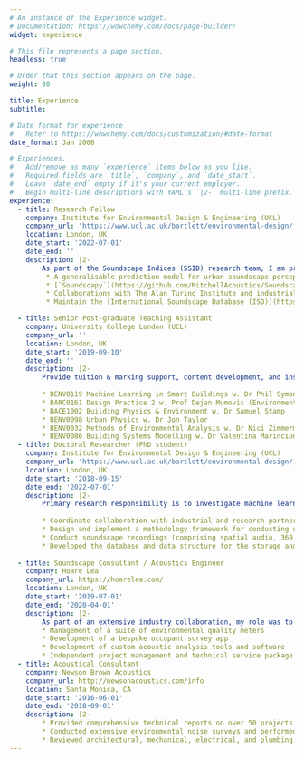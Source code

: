```yaml
---
# An instance of the Experience widget.
# Documentation: https://wowchemy.com/docs/page-builder/
widget: experience

# This file represents a page section.
headless: true

# Order that this section appears on the page.
weight: 80

title: Experience
subtitle:

# Date format for experience
#   Refer to https://wowchemy.com/docs/customization/#date-format
date_format: Jan 2006

# Experiences.
#   Add/remove as many `experience` items below as you like.
#   Required fields are `title`, `company`, and `date_start`.
#   Leave `date_end` empty if it's your current employer.
#   Begin multi-line descriptions with YAML's `|2-` multi-line prefix.
experience:
  - title: Research Fellow
    company: Institute for Environmental Design & Engineering (UCL)
    company_url: 'https://www.ucl.ac.uk/bartlett/environmental-design/'
    location: London, UK
    date_start: '2022-07-01'
    date_end: ''
    description: |2-
        As part of the Soundscape Indices (SSID) research team, I am primarily responsible for the development of machine learning models, data management and publication, and industry collaborations. My projects and appointments include:
         * A generalisable prediction model for urban soundscape perception
         * [`Soundscapy`](https://github.com/MitchellAcoustics/Soundscapy) an open-source Python package for soundscape data analysis and visualisation
         * Collaborations with The Alan Turing Institute and industrial partners
         * Maintain the [International Soundscape Database (ISD)](https://www.zenodo.org/record/6331810), the Soundscape Attributes Translation Database, and the DeLTA Database

  - title: Senior Post-graduate Teaching Assistant
    company: University College London (UCL)
    company_url: ''
    location: London, UK
    date_start: '2019-09-10'
    date_end: ''
    description: |2-
        Provide tuition & marking support, content development, and instruct students for the following courses:
              
        * BENV0119 Machine Learning in Smart Buildings w. Dr Phil Symonds (syllabus development, lecture and tutorial writing, ML and Python support)
        * BARC0161 Design Practice 2 w. Prof Dejan Mumovic (Environmental Tutor in HVAC acoustics, lecture and tutorial writing, building design guidance)
        * BACE1002 Building Physics & Environment w. Dr Samuel Stamp
        * BENV0098 Urban Physics w. Dr Jon Taylor
        * BENV0032 Methods of Environmental Analysis w. Dr Nici Zimmermann (statistics tutorials)
        * BENV0086 Building Systems Modelling w. Dr Valentina Marincioni (general Python programming support)
  - title: Doctoral Researcher (PhD student)
    company: Institute for Environmental Design & Engineering (UCL)
    company_url: 'https://www.ucl.ac.uk/bartlett/environmental-design/'
    location: London, UK
    date_start: '2018-09-15'
    date_end: '2022-07-01'
    description: |2-
        Primary research responsibility is to investigate machine learning and regression modelling of soundscapes based on acoustical and non-acoustical factors. As a team member on the SSID project group, practical responsibilities include:
        
        * Coordinate collaboration with industrial and research partners to promote the implementation of Soundscape in practice
        * Design and implement a methodology framework for conducting soundscape assessments for use in research across the world
        * Conduct soundscape recordings (comprising spatial audio, 360 degree video, sound level meter measurements, and in-depth questionnaires) at 40+ locations around the UK, US and Europe
        * Developed the database and data structure for the storage and publication of a large-scale soundscape recording database.
        
  - title: Soundscape Consultant / Acoustics Engineer
    company: Hoare Lea
    company_url: https://hoarelea.com/
    location: London, UK
    date_start: '2019-07-01'
    date_end: '2020-04-01'
    description: |2-
        As part of an extensive industry collaboration, my role was to provide leading edge insights from modern research on soundscapes and sound perception to better inform the design of the built environment. I also lead the development of a unique and innovative method for assessing the sound experience of building occupants and worked toward designing a comprehensive soundscape rating metric. This project required:
        * Management of a suite of environmental quality meters
        * Development of a bespoke occupant survey app
        * Development of custom acoustic analysis tools and software
        * Independent project management and technical service package development
  - title: Acoustical Consultant
    company: Newson Brown Acoustics
    company_url: http://newsonacoustics.com/info
    location: Santa Monica, CA
    date_start: '2016-06-01'
    date_end: '2018-09-01'
    description: |2-
        * Provided comprehensive technical reports on over 50 projects to architects, engineers, and contractors detailing acoustical recommendations throughout the process of building design
        * Conducted extensive environmental noise surveys and performed detailed building envelope noise intrusion calculations
        * Reviewed architectural, mechanical, electrical, and plumbing drawings to identify and address potential noise issues
---
```

